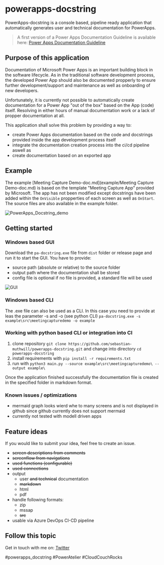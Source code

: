 # powerapps-docstring

PowerApps-docstring is a console based, pipeline ready application that automatically generates user and technical documentation for PowerApps.

> A first version of a Power Apps Documentation Guideline is available here: [Power Apps Documentation Guideline](docu/PoweApps_Documentation_Guideline.md)

## Purpose of this application
Documentation of Microsoft Power Apps is an important building block in the software lifecycle. As in the traditional software development process, the developed Power App should also be documented propperly to ensure further development/support and maintenance as well as onboarding of new developers.

Unfortunately, it is currently not possible to automatically create documentation for a Power App "out of the box" based on the App (code) itself. 
Resolving in either hours of manual documentation work or a lack of propper documentation at all.

This application shall solve this problem by providing a way to:
- create Power Apps documentation based on the code and docstrings provided inside the app development process itself
- integrate the documentation creation process into the ci/cd pipeline aswell as
- create documentation based on an exported app

## Example
The example [Meeting Capture Demo-doc.md](example/Meeting Capture Demo-doc.md) is based on the template "Meeting Capture App" provided by Microsoft. The app has not been modified except docstrings have been added within the `OnVisible` propperties of each screen as well as `OnStart`. The source files are also available in the example folder.

![PowerApps_Docstring_demo](https://user-images.githubusercontent.com/10375725/137876032-42aea559-bd16-4c23-a15d-4512dd12f524.gif)

## Getting started

### Windows based GUI
Download the `pa-docstring.exe` file from `dist` folder or release page and run it to start the GUI. You have to provide:
- source path (absolute or relative) to the source folder
- output path where the documentation shall be stored
- config file is optional if no file is provided, a standard file will be used

![GUI](https://github.com/sebastian-muthwill/powerapps-docstring/blob/main/docu/media/powerapps-docstring-gui.png?raw=true)

### Windows based CLI
The .exe file can also be used as a CLI. In this case you need to provide at leas the parameter -s and -o (see python CLI)
``pa-docstring.exe -s example\src\meetingcapturedemo -o example``

### Working with python based CLI or integration into CI  
1. clone repository `git clone https://github.com/sebastian-muthwill/powerapps-docstring.git` and change into directory `cd powerapps-docstring`
2. install requirements with `pip install -r requirements.txt`
3. run with `python3 main.py --source example\src\meetingcapturedemo\ --output example\`

Once the application finished successfully the documentation file is created in the specified folder in markdown format.

### Known issues / optimizations
- mermaid graph looks wierd whe to many screens and is not displayed in github since github currently does not support mermaid
- currently not tested with modell driven apps

## Feature ideas
If you would like to submit your idea, feel free to create an issue.

- ~~screen descriptions from comments~~
- ~~screenflow from navigations~~
- ~~used functions  (configurable)~~
- ~~used connections~~
- output
  - user ~~and technical~~ documentation
  - ~~markdown~~
  - html
  - pdf
- handle following formats:
  - zip
  - mssap
  - ~~src~~
- usable via Azure DevOps CI-CD pipeline

## Follow this topic
Get in touch with me on: [Twitter](https://twitter.com/waszumkuckuck)

#powerapps_docstring #PowerAtelier #CloudCouchRocks 

